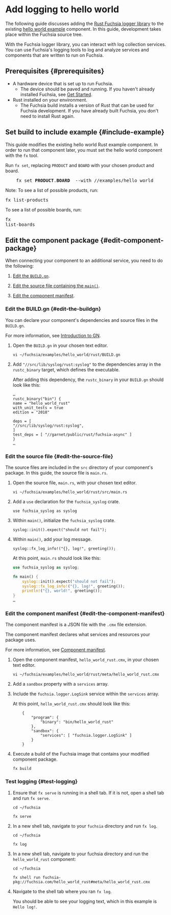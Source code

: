 # Add logging to hello world

The following guide discusses adding the [Rust Fuchsia logger library](https://fuchsia-docs.firebaseapp.com/rust/fuchsia_syslog/index.html)
to the existing [hello world example](/examples/hello_world/rust/)
component. In this guide, development takes place within the Fuchsia source tree.

With the Fuchsia logger library, you can interact with log collection
services. You can use Fuchsia's logging tools to log and analyze services
and components that are written to run on Fuchsia.


## Prerequisites {#prerequisites}

*   A hardware device that is set up to run Fuchsia.
    *   The device should be paved and running. If you haven't already
        installed Fuchsia, see [Get Started](/docs/getting_started.md).
*   Rust installed on your environment.
    *   The Fuchsia build installs a version of Rust that can be used for
        Fuchsia development. If you have already built Fuchsia, you don't need
        to install Rust again.


## Set build to include example {#include-example}

This guide modifies the existing hello world Rust example component.
In order to run that component later, you must set the hello world component with
the `fx` tool.

Run `fx set`, replacing `PRODUCT` and `BOARD` with your chosen product and board.

<pre class="prettyprint">
    fx set <b>PRODUCT</b>.<b>BOARD</b>  --with //examples/hello_world
</pre>

Note:
To see a list of possible products, run: <p><pre class="prettyprint">fx list-products</pre></p>
To see a list of possible boards, run: <p><pre class="prettyprint">fx list-boards</pre></p>

## Edit the component package {#edit-component-package}

When connecting your component to an additional service, you need to
do the following:

1. [Edit the `BUILD.gn`](#edit-the-buildgn).

1. [Edit the source file containing the `main()`](#edit-the-source-file).

1. [Edit the component manifest](#edit-the-component-manifest).

### Edit the BUILD.gn {#edit-the-buildgn}

You can declare your component's dependencies and source files in the `BUILD.gn`.

For more information, see [Introduction to GN](/docs/concepts/build_system/intro.md).

1.  Open  the `BUILD.gn` in your chosen text editor.

    ```
    vi ~/fuchsia/examples/hello_world/rust/BUILD.gn
    ```

1.  Add `"//src/lib/syslog/rust:syslog"` to the dependencies array in the
   `rustc_binary` target, which defines the executable.

    After adding this dependency, the `rustc_binary` in your `BUILD.gn`  should
    look like this:

    ```
    …
    rustc_binary("bin") {
    name = "hello_world_rust"
    with_unit_tests = true
    edition = "2018"

    deps = [
    "//src/lib/syslog/rust:syslog",
    ]
    test_deps = [ "//garnet/public/rust/fuchsia-async" ]
    }
    …
    ```

### Edit the source file {#edit-the-source-file}

The source files are included in the `src` directory of your component's
package. In this guide, the source file is `main.rs`.

1.  Open  the source file, `main.rs`, with your chosen text editor.

    ```
    vi ~/fuchsia/examples/hello_world/rust/src/main.rs
    ```

1.  Add a `use` declaration for the `fuchsia_syslog` crate.

    ```
    use fuchsia_syslog as syslog
    ```

1.  Within `main()`, initialize the `fuchsia_syslog` crate.

    ```
    syslog::init().expect("should not fail");
    ```

1.  Within `main()`, add your log message.

    ```
    syslog::fx_log_info!("{}, log!", greeting());
    ```

    At this point, `main.rs` should look like this:

    ```rust
    use fuchsia_syslog as syslog;

    fn main() {
        syslog::init().expect("should not fail");
        syslog::fx_log_info!("{}, log!", greeting());
        println!("{}, world!", greeting());
    }
    …
    ```

### Edit the component manifest {#edit-the-component-manifest}

The component manifest is a JSON file with the `.cmx` file extension.

The component manifest declares what services and resources your package uses.

For more information, see [Component manifest](/docs/concepts/components/v1/component_manifests.md).

1.  Open the component manifest, `hello_world_rust.cmx`, in your chosen
    text editor.

    ```
    vi ~/fuchsia/examples/hello_world/rust/meta/hello_world_rust.cmx
    ```

1.  Add a `sandbox` property with a `services` array.

1.  Include the `fuchsia.logger.LogSink` service within the `services`
    array.

    At this point, `hello_world_rust.cmx` should look like this:

    ```
        {
            "program": {
                "binary": "bin/hello_world_rust"
            },
            "sandbox": {
                "services": [ "fuchsia.logger.LogSink" ]
            }
        }
    ```

1.  Execute a build of the Fuchsia image that contains your modified component
    package.

    ```
    fx build
    ```

### Test logging {#test-logging}

1.  Ensure that `fx serve` is running in a shell tab. If it is not, open
    a shell tab and run `fx serve`.

    ```
    cd ~/fuchsia
    ```

    ```
    fx serve
    ```

1.  In a new shell tab, navigate to your `fuchsia` directory and run `fx log`.

    ```
    cd ~/fuchsia
    ```

    ```
    fx log
    ```

1.  In a new shell tab, navigate to your fuchsia directory and run the
    `hello_world_rust` component:

    ```
    cd ~/fuchsia
    ```

    ```
    fx shell run fuchsia-pkg://fuchsia.com/hello_world_rust#meta/hello_world_rust.cmx
    ```

1.  Navigate to the shell tab where you ran `fx log`.

    You should be able to see your logging text, which in this example is
    `Hello log!`.
